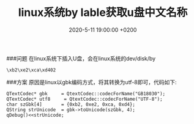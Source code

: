﻿---
layout: post
title:  "linux系统by lable获取u盘中文名称"
date:   2020-5-11 19:00:00 +0200
categories: qt
---
###问题
在linux系统下插入U盘，会在linux系统的dev/disk/by
```
\xb2\xe2\xca\xd402
```
###方案
原因是linux以gbk编码方式，将其转换为utf-8即可，代码如下:
```
QTextCodec* gbk     = QtextCodec::codecForName("GB18030");
QTextCodec* utf8     = QtextCodec::codecForName("UTF-8");
char szGbk[4]       = {0xb2, 0xe2, 0xca, 0xd4};
QString strUnicode  = gbk->toUnicode(szGbk, 4);
qDebug()<<strUnicode;
```

